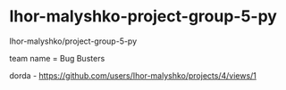 # Ihor-malyshko-project-group-5-py
Ihor-malyshko/project-group-5-py

team name = Bug Busters

dorda - https://github.com/users/Ihor-malyshko/projects/4/views/1
